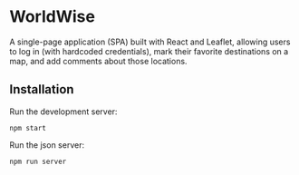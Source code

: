 # WorldWise

A single-page application (SPA) built with React and Leaflet, allowing users to log in (with hardcoded credentials), mark their favorite destinations on a map, and add comments about those locations.

## Installation

Run the development server:

```
npm start
```

Run the json server:

```
npm run server
```
